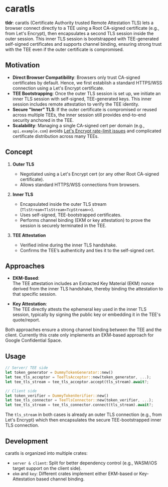 # caratls

**tldr**: caratls (Certificate Authority trusted Remote Attestation TLS) lets a browser connect directly to a TEE using a Root CA-signed certificate (e.g., from Let's Encrypt), then encapsulates a second TLS session inside the outer session. This inner TLS session is bootstrapped with TEE-generated self-signed certificates and supports channel binding, ensuring strong trust with the TEE even if the outer certificate is compromised.

## Motivation

- **Direct Browser Compatibility**: Browsers only trust CA-signed certificates by default. Hence, we first establish a standard HTTPS/WSS connection using a Let's Encrypt certificate.
- **TEE Bootstrapping**: Once the outer TLS session is set up, we initiate an inner TLS session with self-signed, TEE-generated keys. This inner session includes remote attestation to verify the TEE identity.
- **Secure "Inner" TLS**: If the outer certificate is compromised or reused across multiple TEEs, the inner session still provides end-to-end security anchored in the TEE.
- **Scalability**: Managing a single CA-signed cert per domain (e.g., `api.example.com`) avoids [Let's Encrypt rate-limit issues](https://letsencrypt.org/docs/rate-limits/) and complicated certificate distribution across many TEEs.


## Concept

1. **Outer TLS**  
   - Negotiated using a Let's Encrypt cert (or any other Root CA-signed certificate).  
   - Allows standard HTTPS/WSS connections from browsers.

2. **Inner TLS**  
   - Encapsulated inside the outer TLS stream (`TlsStream<TlsStream<TcpStream>>`).  
   - Uses self-signed, TEE-bootstrapped certificates.  
   - Performs channel binding (EKM or key attestation) to prove the session is securely terminated in the TEE.

3. **TEE Attestation**  
   - Verified inline during the inner TLS handshake.  
   - Confirms the TEE’s authenticity and ties it to the self-signed cert.


## Approaches

- **EKM-Based**:  
  The TEE attestation includes an Extracted Key Material (EKM) nonce derived from the inner TLS handshake, thereby binding the attestation to that specific session.

- **Key Attestation**:  
  The TEE directly attests the ephemeral key used in the inner TLS session, typically by signing the public key or embedding it in the TEE's quote/report.

Both approaches ensure a strong channel binding between the TEE and the client.
Currently this crate only implements an EKM-based approach for Google Confidential Space.


## Usage

```rust
// Server/ TEE side
let token_generator = DummyTokenGenerator::new()
let tee_tls_acceptor = TeeTlsAcceptor::new(token_generator, ...);
let tee_tls_stream = tee_tls_acceptor.accept(tls_stream).await?;

// Client side
let token_verifier = DummyTokenVerifier::new()
let tee_tls_connector = TeeTlsConnector::new(token_verifier, ...);
let tee_tls_stream = tee_tls_connector.connect(tls_stream).await?;
```

The `tls_stream` in both cases is already an outer TLS connection (e.g., from Let's Encrypt) which then encapsulates the secure TEE-bootstrapped inner TLS connection.


## Development

caratls is organized into multiple crates:

* `server & client`: Split for better dependency control (e.g., WASM/iOS target support on the client side).
* `ekm` and `key`: Different crates implement either EKM-based or Key-Attestation based channel binding.
